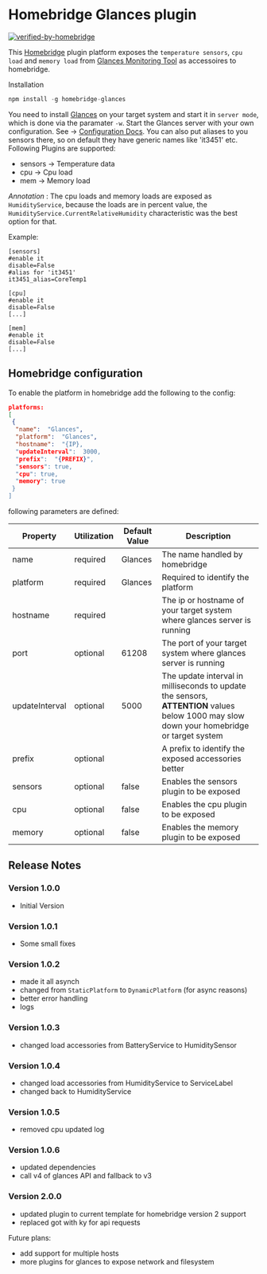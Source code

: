 # Homebridge Glances plugin

[![verified-by-homebridge](https://badgen.net/badge/homebridge/verified/purple)](https://github.com/homebridge/homebridge/wiki/Verified-Plugins)

This [Homebridge](https://homebridge.io/) plugin platform exposes the `temperature sensors`, `cpu load` and `memory load` from  [Glances Monitoring Tool](https://github.com/nicolargo/glances) as accessoires to homebridge.

Installation

```typescript
npm install -g homebridge-glances
```

You need to install [Glances](https://github.com/nicolargo/glances) on your target system and start it in `server mode`, which is done via the paramater `-w`. Start the Glances server with your own configuration. See -> [Configuration Docs](https://glances.readthedocs.io/en/stable/config.html).
You can also put aliases to you sensors there, so on default they have generic names like 'it3451' etc.
Following Plugins are supported:

- sensors -> Temperature data
- cpu -> Cpu load
- mem -> Memory load

*Annotation* : The cpu loads and memory loads are exposed as `HumidityService`, because the loads are in percent value, the `HumidityService.CurrentRelativeHumidity` characteristic was the best option for that.

Example:

```text
[sensors]
#enable it
disable=False 
#alias for 'it3451'
it3451_alias=CoreTemp1

[cpu]
#enable it
disable=False 
[...]

[mem]
#enable it
disable=False 
[...]

```

## Homebridge configuration

To enable the platform in homebridge add the following to the config:

```json
platforms:
[
 {
  "name":  "Glances",
  "platform":  "Glances",
  "hostname":  "{IP},
  "updateInterval":  3000,
  "prefix":  "{PREFIX}",
  "sensors": true,
  "cpu": true,
  "memory": true
 }
]
```

following parameters are defined:

| Property | Utilization | Default Value | Description
|--|--|--|--
| name | required | Glances| The name handled by homebridge
|platform|required|Glances|Required to identify the platform
|hostname|required||The ip or hostname of your target system where  glances server is running
|port|optional|61208|The port of your target system where glances server is running
|updateInterval|optional|5000|The update interval in milliseconds to update the sensors, **ATTENTION** values below 1000 may slow down your homebridge or target system
|prefix|optional||A prefix to identify the exposed accessories better
|sensors|optional|false|Enables the sensors plugin to be exposed
|cpu|optional|false|Enables the cpu plugin to be exposed
|memory|optional|false|Enables the memory plugin to be exposed

## Release Notes

### Version 1.0.0

- Initial Version

### Version 1.0.1

- Some small fixes

### Version 1.0.2

- made it all asynch
- changed from `StaticPlatform` to `DynamicPlatform` (for async reasons)
- better error handling
- logs

### Version 1.0.3

- changed load accessories from BatteryService to HumiditySensor

### Version 1.0.4

- changed load accessories from HumidityService to ServiceLabel
- changed back to HumidityService

### Version 1.0.5

- removed cpu updated log

### Version 1.0.6

- updated dependencies
- call v4 of glances API and fallback to v3

### Version 2.0.0

- updated plugin to current template for homebridge version 2 support
- replaced got with ky for api requests

Future plans:

- add support for multiple hosts
- more plugins for glances to expose network and filesystem
